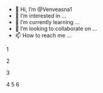 - 👋 Hi, I’m @Venveasna1
- 👀 I’m interested in ...
- 🌱 I’m currently learning ...
- 💞️ I’m looking to collaborate on ...
- 📫 How to reach me ...

<!---
Venveasna1/Venveasna1 is a ✨ special ✨ repository because its `README.md` (this file) appears on your GitHub profile.
You can click the Preview link to take a look at your changes.
--->

1
<?xml version="1.0" encoding="UTF-8" ?>
2
<!DOCTYPE html>
3
<html b:css='false' b:defaultwidgetversion='2' b:layoutsVersion='3' b:responsive='true' b:templateVersion='1.0.0' expr:class='data:blog.languageDirection' expr:dir='data:blog.languageDirection' xmlns='http://www.w3.org/1999/xhtml' xmlns:b='http://www.google.com/2005/gml/b' xmlns:data='http://www.google.com/2005/gml/data' xmlns:expr='http://www.google.com/2005/gml/expr'>
4
  <head>
5
    <!-- Global site tag (gtag.js) - Google Analytics -->
6
<script async='async' src='https://www.googletagmanager.com/gtag/js?id=G-W1X46GFN23'/>
7
​
8
    <!-- Google Fonts -->
9
    <link href='https://fonts.googleapis.com/css?family=Lato:400,400i,500,500i,700,700i' media='all' rel='stylesheet' type='text/css'/>
10
    <link href='https://stackpath.bootstrapcdn.com/font-awesome/4.7.0/css/font-awesome.min.css' rel='stylesheet'/>
11
​
12
    <link href='//ajax.googleapis.com' rel='dns-prefetch'/>
13
    <link href='//stackpath.bootstrapcdn.com' rel='dns-prefetch'/>
14
    <link href='//fonts.googleapis.com' rel='dns-prefetch'/>
15
    <link href='//1.bp.blogspot.com' rel='dns-prefetch'/>
16
    <link href='//2.bp.blogspot.com' rel='dns-prefetch'/>
17
    <link href='//3.bp.blogspot.com' rel='dns-prefetch'/>
18
    <link href='//4.bp.blogspot.com' rel='dns-prefetch'/>
19
    <link href='//w3.org' rel='dns-prefetch'/>
20
​
21
<!-- Template Style CSS -->
22
<b:skin version='1.0.0'><![CDATA[/* 
23
-----------------------------------------------
24
​
25
----------------------------------------------- */
26
​
27
/*
28
<!-- Variable definitions -->
29
<Variable name="keycolor" description="Main Color" type="color" default="$(main.color)" value="#3737e7"/>
30
<Variable name="followByEmail" description="Follow By Email Text" type="string" default="Get all latest content delivered straight to your inbox." value="Get all latest content delivered straight to your inbox."/>
31
​
32
<Group description="Theme Colors" selector="body">
33
 <Variable name="main.color" description="Theme Color" type="color" default="#e73737" value="#3737e7"/>
34
  <Variable name="dark.color" description="Dark Color" type="color" default="#070707" value="#070707"/>
35
  <Variable name="menu.bg" description="Menu Background" type="color" default="$(dark.color)" value="#070707"/>
36
  <Variable name="menu.color" description="Menu Color" type="color" default="#ffffff" value="#ffffff"/>
37
  <Variable name="title.color" description="Title Color" type="color" default="#070707" value="#070707"/>
38
  <Variable name="footer.color" description="Footer Color" type="color" default="#f1ffff" value="#fffff1"/>
39
</Group>
40
​
41
<Group description="Theme Body" selector="body">
42
  <Variable name="body.background.color" description="Body Background Color" type="color" default="#f8f8f8"  value="#f8f8f8"/>
43
  <Variable name="body.background" description="Background" type="background" color="$(body.background.color)" default="$(color) url() repeat fixed top left" value="#f8f8f8 url() repeat-x fixed top center"/>
44
  <Variable name="body.text.color" description="Text Color" type="color" default="#656565"  value="#656565"/>
45
  <Variable name="body.link.color" description="Link Color" type="color" default="$(main.color)"  value="#e73737"/>
46
</Group>
47
 
48
<!-- Extra Variables -->
49
<Variable name="body.text.font" description="Font" hideEditor="true" type="font" default="14px Lato, sans-serif"  value="14px Lato, sans-serif"/>
50
<Variable name="posts.background.color" description="Post background color" hideEditor="true" type="color" default="#ffffff"  value="#ffffff"/>
51
<Variable name="tabs.font" description="Font 2" hideEditor="true" type="font" default="14px Lato, sans-serif"  value="14px Lato, sans-serif"/>
52
<Variable name="posts.title.color" description="Post title color" hideEditor="true" type="color" default="#070707"  value="#070707"/>
53
<Variable name="posts.text.color" description="Post text color" hideEditor="true" type="color" default="#656565"  value="#656565"/>
54
<Variable name="posts.icons.color" description="Post icons color" hideEditor="true" type="color" default="$(main.color)"  value="#e73737"/>
55
<Variable name="labels.background.color" description="Label background color" hideEditor="true" type="color" default="$(main.color)"  value="#e73737"/>
56
*/
57
​
58
/*-- Reset CSS --*/
59
a,abbr,acronym,address,applet,b,big,blockquote,body,caption,center,cite,code,dd,del,dfn,div,dl,dt,em,fieldset,font,form,h1,h2,h3,h4,h5,h6,html,i,iframe,img,ins,kbd,label,legend,li,object,p,pre,q,s,samp,small,span,strike,strong,sub,sup,table,tbody,td,tfoot,th,thead,tr,tt,u,ul,var{padding:0;border:0;outline:0;vertical-align:baseline;background:0 0;text-decoration:none}form,textarea,input,button{-webkit-appearance:none;-moz-appearance:none;appearance:none;border-radius:0}dl,ul{list-style-position:inside;font-weight:400;list-style:none}ul li{list-style:none}caption,th{text-align:center}img{border:none;position:relative}a,a:visited{text-decoration:none}.clearfix{clear:both}.section,.widget,.widget ul{margin:0;padding:0}a{color:$(body.link.color)}a img{border:0}abbr{text-decoration:none}.CSS_LIGHTBOX{z-index:999999!important}.separator a{clear:none!important;float:none!important;margin-left:0!important;margin-right:0!important}#navbar-iframe,.widget-item-control,a.quickedit,.home-link,.feed-links{display:none!important}.center{display:table;margin:0 auto;position:relative}.widget > h2,.widget > h3{display:none}
60
​
61
/*-- Body Content CSS --*/
62
body{background:$(body.background);background-color:$(body.background.color);font-family:'Lato',sans-serif;font-size:14px;color:$(body.text.color);font-weight:400;line-height:1.4em;word-wrap:break-word;margin:0;padding:0}
ទម្រង់​គំរូ៖ កែសម្រួល​ទម្រង់​គំរូ
